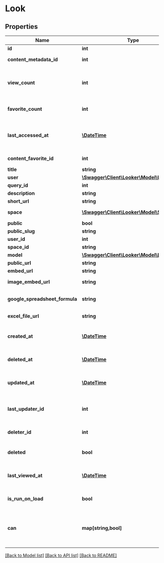 # Look

## Properties
Name | Type | Description | Notes
------------ | ------------- | ------------- | -------------
**id** | **int** | Unique Id | [optional] 
**content_metadata_id** | **int** | Id of content metadata | [optional] 
**view_count** | **int** | Number of times viewed in the Looker web UI | [optional] 
**favorite_count** | **int** | Number of times favorited | [optional] 
**last_accessed_at** | [**\DateTime**](\DateTime.md) | Time that the Look was last accessed by any user | [optional] 
**content_favorite_id** | **int** | Content Favorite Id | [optional] 
**title** | **string** | Look Title | [optional] 
**user** | [**\Swagger\Client\Looker\Model\UserIdOnly**](UserIdOnly.md) | User | [optional] 
**query_id** | **int** | Query Id | [optional] 
**description** | **string** | Description | [optional] 
**short_url** | **string** | Short Url | [optional] 
**space** | [**\Swagger\Client\Looker\Model\SpaceBase**](SpaceBase.md) | Space of this Look | [optional] 
**public** | **bool** | Is Public | [optional] 
**public_slug** | **string** | Public Slug | [optional] 
**user_id** | **int** | User Id | [optional] 
**space_id** | **string** | Space Id | [optional] 
**model** | [**\Swagger\Client\Looker\Model\LookModel**](LookModel.md) | Model | [optional] 
**public_url** | **string** | Public Url | [optional] 
**embed_url** | **string** | Embed Url | [optional] 
**image_embed_url** | **string** | Image Embed Url | [optional] 
**google_spreadsheet_formula** | **string** | Google Spreadsheet Formula | [optional] 
**excel_file_url** | **string** | Excel File Url | [optional] 
**created_at** | [**\DateTime**](\DateTime.md) | Time that the Look was created. | [optional] 
**deleted_at** | [**\DateTime**](\DateTime.md) | Time that the Look was deleted. | [optional] 
**updated_at** | [**\DateTime**](\DateTime.md) | Time that the Look was updated. | [optional] 
**last_updater_id** | **int** | Id of User that last updated the look. | [optional] 
**deleter_id** | **int** | Id of User that deleted the look. | [optional] 
**deleted** | **bool** | Whether or not a look is deleted. | [optional] 
**last_viewed_at** | [**\DateTime**](\DateTime.md) | Time last viewed in the Looker web UI | [optional] 
**is_run_on_load** | **bool** | auto-run query when Look viewed | [optional] 
**can** | **map[string,bool]** | Operations the current user is able to perform on this object | [optional] 

[[Back to Model list]](../README.md#documentation-for-models) [[Back to API list]](../README.md#documentation-for-api-endpoints) [[Back to README]](../README.md)


